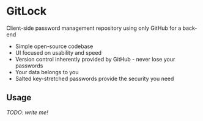 # GitLock

Client-side password management repository using only GitHub for a back-end

* Simple open-source codebase
* UI focused on usability and speed
* Version control inherently provided by GitHub - never lose your passwords
* Your data belongs to you
* Salted key-stretched passwords provide the security you need

## Usage

_TODO: write me!_